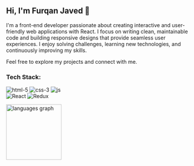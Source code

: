 ## Hi, I'm Furqan Javed 👋

I'm a front-end developer passionate about creating interactive and user-friendly web applications with React. I focus on writing clean, maintainable code and building responsive designs that provide seamless user experiences. I enjoy solving challenges, learning new technologies, and continuously improving my skills.

Feel free to explore my projects and connect with me.

### Tech Stack:

![html-5](https://github.com/user-attachments/assets/a3450eb8-3dff-48ca-b7c2-86b5cf146b73) 
![css-3](https://github.com/user-attachments/assets/3f929ba3-bf78-4c24-b8fd-56b7563016f1) 
![js](https://github.com/user-attachments/assets/fc805c02-bf4a-415e-b46d-98e4472a1ff2)  
![React](https://github.com/user-attachments/assets/d60117b7-5255-4fe0-b89f-eb680a8f828f)
![Redux](https://github.com/user-attachments/assets/591d0a7d-eac3-4c37-ad91-d5cd9d7ccd0e)

<div align="left">
  <img src="https://github-readme-stats.vercel.app/api/top-langs?username=furqanjaved1060&locale=en&hide_title=false&layout=compact&card_width=320&langs_count=5&theme=dracula&hide_border=false&order=2" height="150" alt="languages graph"  />
</div>

